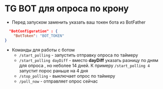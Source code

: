 #  TG BOT для опроса по крону
* Перед запуском заменить указать ваш токен бота из BotFather
```json
  "BotConfiguration" : {
    "BotToken": "BOT_TOKEN"
}
```
- Команды для работы с ботом
  - `/start_polling` - запустить отправку опроса по таймеру
  - `/start_polling dayDiff` - вместо **dayDiff** указать разницу по дням для опроса
  , но неболее 14 дней. К примеру ``/start_polling 4`` запустит порос раньше на 4 дня
  - `/stop_polling` - выключает опрос по таймеру
  - `/poll_now` - отправляет опрос сейчас